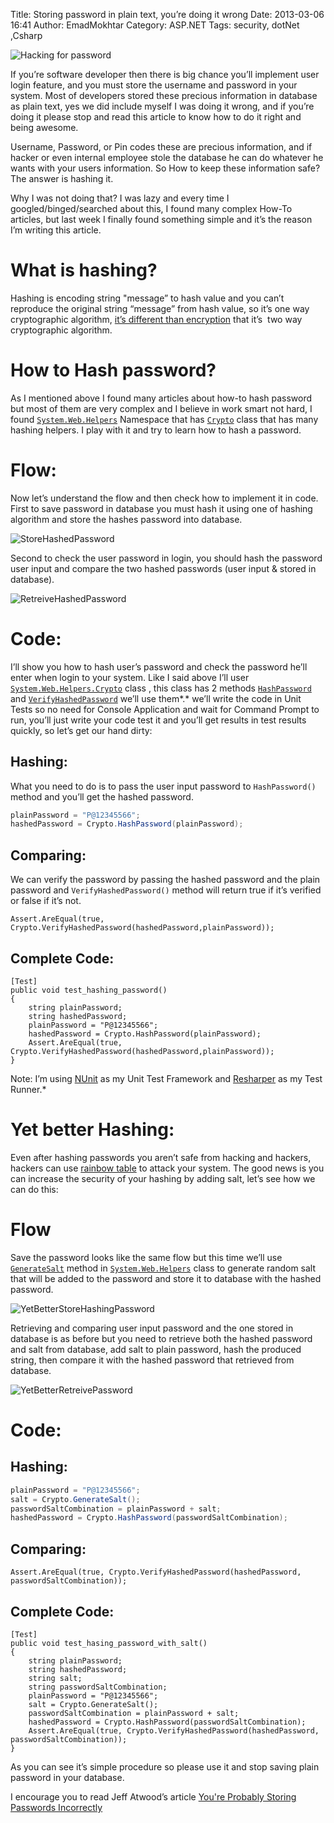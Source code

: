 Title: Storing password in plain text, you’re doing it wrong
Date: 2013-03-06 16:41
Author: EmadMokhtar
Category: ASP.NET
Tags: security, dotNet ,Csharp

![Hacking for password]({filename}/images/114166encryption.jpg)

If you’re software developer then there is big chance you’ll implement user login feature, and you must store the username and password in your system. Most of developers stored these precious information in database as plain text, yes we did include myself I was doing it wrong, and if you’re doing it please stop and read this article to know how to do it right and being awesome.

Username, Password, or Pin codes these are precious information, and if hacker or even internal employee stole the database he can do whatever he wants with your users information. So How to keep these information safe? The answer is hashing it.

Why I was not doing that? I was lazy and every time I googled/binged/searched about this, I found many complex How-To articles, but last week I finally found something simple and it’s the reason I’m writing this article.

# What is hashing?

Hashing is encoding string "message” to hash value and you can’t reproduce the original string “message” from hash value, so it’s one way cryptographic algorithm, [it’s different than encryption](http://stackoverflow.com/questions/326699/difference-between-hashing-a-password-and-encrypting-it) that it’s  two way cryptographic algorithm.

# How to Hash password?

As I mentioned above I found many articles about how-to hash password but most of them are very complex and I believe in work smart not hard, I found [`System.Web.Helpers`][1] Namespace that has  [`Crypto`][2] class that has many hashing helpers. I play with it and try to learn how to hash a password.

[1]: http://msdn.microsoft.com/en-us/library/system.web.helpers(v=vs.99).aspx
[2]: http://msdn.microsoft.com/en-us/library/system.web.helpers.crypto(v=vs.99).aspx

# Flow:

Now let’s understand the flow and then check how to implement it in code. First to save password in database you must hash it using one of hashing algorithm and store the hashes password into database.

![StoreHashedPassword]({filename}/images/StoreHashedPassword.png)

Second to check the user password in login, you should hash the password user input and compare the two hashed passwords (user input & stored in database).

![RetreiveHashedPassword]({filename}/images/RetreiveHashedPassword.png)

# Code:


I’ll show you how to hash user’s password and check the password he’ll enter when login to your system. Like I said above I’ll user [`System.Web.Helpers.Crypto`][3] class , this class has 2  methods [`HashPassword`][4] and [`VerifyHashedPassword`][5] we’ll use them*.* we’ll write the code in Unit Tests so no need for Console Application and wait for Command Prompt to run, you’ll just write your code test it and you’ll get results in test results quickly, so let’s get our hand dirty:

[3]: http://msdn.microsoft.com/en-us/library/system.web.helpers.crypto(v=vs.99).aspx
[4]: http://msdn.microsoft.com/en-us/library/system.web.helpers.crypto.hashpassword(vvs.99).aspx
[5]: http://msdn.microsoft.com/en-us/library/system.web.helpers.crypto.verifyhashedpassword(v=vs.99).aspx

## Hashing:

What you need to do is to pass the user input password to `HashPassword()` method and you’ll get the hashed password.

```csharp
plainPassword = "P@12345566";
hashedPassword = Crypto.HashPassword(plainPassword);
```
## Comparing:

We can verify the password by passing the hashed password and the plain password and `VerifyHashedPassword()` method will return true if it’s verified or false if it’s not.

```cshrap
Assert.AreEqual(true, Crypto.VerifyHashedPassword(hashedPassword,plainPassword));
```

## Complete Code:

```charp
[Test]
public void test_hashing_password()
{
    string plainPassword;
    string hashedPassword;
    plainPassword = "P@12345566";
    hashedPassword = Crypto.HashPassword(plainPassword);
    Assert.AreEqual(true, Crypto.VerifyHashedPassword(hashedPassword,plainPassword));
}
```

Note: I’m using [NUnit](http://www.nunit.org/) as my Unit Test Framework and [Resharper](http://www.jetbrains.com/resharper/) as my Test Runner.*

# Yet better Hashing:

Even after hashing passwords you aren’t safe from hacking and hackers, hackers can use [rainbow table](http://en.wikipedia.org/wiki/Rainbow_table) to attack your system. The good news is you can increase the security of your hashing by adding salt, let’s see how we can do this:

# Flow

Save the password looks like the same flow but this time we’ll use [`GenerateSalt`][6] method in [`System.Web.Helpers`][7] class to generate random salt that will be added to the password and store it to database with the hashed password.

[6]: http://msdn.microsoft.com/en-us/library/system.web.helpers.crypto.generatesalt(v=vs.99).aspx
[7]: http://msdn.microsoft.com/en-us/library/system.web.helpers.crypto(v=vs.99).aspx

![YetBetterStoreHashingPassword]({filename}/images/YetBetterStoreHashingPassword.png)

Retrieving and comparing user input password and the one stored in database is as before but you need to retrieve both the hashed password and salt from database, add salt to plain password, hash the produced string, then compare it with the hashed password that retrieved from database.

![YetBetterRetreivePassword]({filename}/images/YetBetterRetreivePassword.png)

# Code:

## Hashing:

```csharp
plainPassword = "P@12345566";
salt = Crypto.GenerateSalt();
passwordSaltCombination = plainPassword + salt;
hashedPassword = Crypto.HashPassword(passwordSaltCombination);
```

## Comparing:

```charp
Assert.AreEqual(true, Crypto.VerifyHashedPassword(hashedPassword, passwordSaltCombination));
```

## Complete Code:

```charp
[Test]
public void test_hasing_password_with_salt()
{
    string plainPassword;
    string hashedPassword;
    string salt;
    string passwordSaltCombination;
    plainPassword = "P@12345566";
    salt = Crypto.GenerateSalt();
    passwordSaltCombination = plainPassword + salt;
    hashedPassword = Crypto.HashPassword(passwordSaltCombination);
    Assert.AreEqual(true, Crypto.VerifyHashedPassword(hashedPassword, passwordSaltCombination));
}
```


As you can see it’s simple procedure so please use it and stop saving plain password in your database.

I encourage you to read Jeff Atwood’s article [You're Probably Storing Passwords Incorrectly](http://www.codinghorror.com/blog/2007/09/youre-probably-storing-passwords-incorrectly.html)
